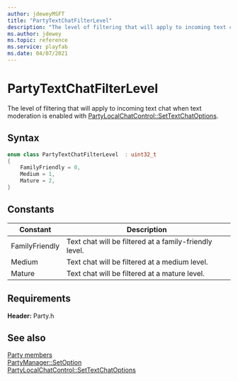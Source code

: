 ```yaml
---
author: jdeweyMSFT
title: "PartyTextChatFilterLevel"
description: "The level of filtering that will apply to incoming text chat when text moderation is enabled with [PartyLocalChatControl::SetTextChatOptions](../classes/PartyLocalChatControl/methods/partylocalchatcontrol_settextchatoptions.md)."
ms.author: jdewey
ms.topic: reference
ms.service: playfab
ms.date: 04/07/2021
---
```


# PartyTextChatFilterLevel  

The level of filtering that will apply to incoming text chat when text moderation is enabled with [PartyLocalChatControl::SetTextChatOptions](../classes/PartyLocalChatControl/methods/partylocalchatcontrol_settextchatoptions.md).    

## Syntax  
  
```cpp
enum class PartyTextChatFilterLevel  : uint32_t  
{  
    FamilyFriendly = 0,  
    Medium = 1,  
    Mature = 2,  
}  
```  
  
## Constants  
  
| Constant | Description |
| --- | --- |
| FamilyFriendly | Text chat will be filtered at a family-friendly level. |  
| Medium | Text chat will be filtered at a medium level. |  
| Mature | Text chat will be filtered at a mature level. |  
  
  
## Requirements  
  
**Header:** Party.h
  
## See also  
[Party members](../party_members.md)  
[PartyManager::SetOption](../classes/PartyManager/methods/partymanager_setoption.md)  
[PartyLocalChatControl::SetTextChatOptions](../classes/PartyLocalChatControl/methods/partylocalchatcontrol_settextchatoptions.md)
  
  
